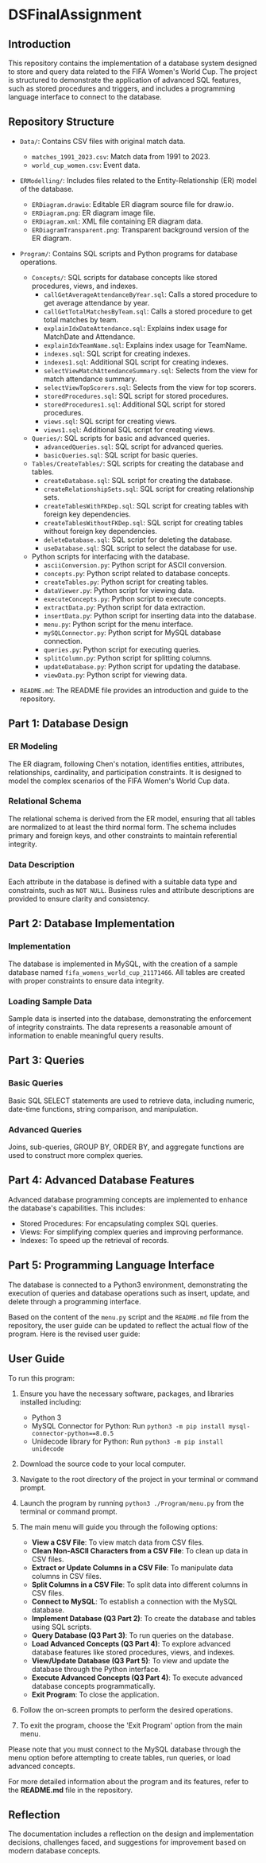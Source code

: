 # DSFinalAssignment

## Introduction

This repository contains the implementation of a database system designed to store and query data related to the FIFA Women's World Cup. The project is structured to demonstrate the application of advanced SQL features, such as stored procedures and triggers, and includes a programming language interface to connect to the database.

## Repository Structure

- `Data/`: Contains CSV files with original match data.
  - `matches_1991_2023.csv`: Match data from 1991 to 2023.
  - `world_cup_women.csv`: Event data.

- `ERModelling/`: Includes files related to the Entity-Relationship (ER) model of the database.
  - `ERDiagram.drawio`: Editable ER diagram source file for draw.io.
  - `ERDiagram.png`: ER diagram image file.
  - `ERDiagram.xml`: XML file containing ER diagram data.
  - `ERDiagramTransparent.png`: Transparent background version of the ER diagram.

- `Program/`: Contains SQL scripts and Python programs for database operations.
  - `Concepts/`: SQL scripts for database concepts like stored procedures, views, and indexes.
    - `callGetAverageAttendanceByYear.sql`: Calls a stored procedure to get average attendance by year.
    - `callGetTotalMatchesByTeam.sql`: Calls a stored procedure to get total matches by team.
    - `explainIdxDateAttendance.sql`: Explains index usage for MatchDate and Attendance.
    - `explainIdxTeamName.sql`: Explains index usage for TeamName.
    - `indexes.sql`: SQL script for creating indexes.
    - `indexes1.sql`: Additional SQL script for creating indexes.
    - `selectViewMatchAttendanceSummary.sql`: Selects from the view for match attendance summary.
    - `selectViewTopScorers.sql`: Selects from the view for top scorers.
    - `storedProcedures.sql`: SQL script for stored procedures.
    - `storedProcedures1.sql`: Additional SQL script for stored procedures.
    - `views.sql`: SQL script for creating views.
    - `views1.sql`: Additional SQL script for creating views.
  - `Queries/`: SQL scripts for basic and advanced queries.
    - `advancedQueries.sql`: SQL script for advanced queries.
    - `basicQueries.sql`: SQL script for basic queries.
  - `Tables/CreateTables/`: SQL scripts for creating the database and tables.
    - `createDatabase.sql`: SQL script for creating the database.
    - `createRelationshipSets.sql`: SQL script for creating relationship sets.
    - `createTablesWithFKDep.sql`: SQL script for creating tables with foreign key dependencies.
    - `createTablesWithoutFKDep.sql`: SQL script for creating tables without foreign key dependencies.
    - `deleteDatabase.sql`: SQL script for deleting the database.
    - `useDatabase.sql`: SQL script to select the database for use.
  - Python scripts for interfacing with the database.
    - `asciiConversion.py`: Python script for ASCII conversion.
    - `concepts.py`: Python script related to database concepts.
    - `createTables.py`: Python script for creating tables.
    - `dataViewer.py`: Python script for viewing data.
    - `executeConcepts.py`: Python script to execute concepts.
    - `extractData.py`: Python script for data extraction.
    - `insertData.py`: Python script for inserting data into the database.
    - `menu.py`: Python script for the menu interface.
    - `mySQLConnector.py`: Python script for MySQL database connection.
    - `queries.py`: Python script for executing queries.
    - `splitColumn.py`: Python script for splitting columns.
    - `updateDatabase.py`: Python script for updating the database.
    - `viewData.py`: Python script for viewing data.

- `README.md`: The README file provides an introduction and guide to the repository.

## Part 1: Database Design

### ER Modeling

The ER diagram, following Chen's notation, identifies entities, attributes, relationships, cardinality, and participation constraints. It is designed to model the complex scenarios of the FIFA Women's World Cup data.

### Relational Schema

The relational schema is derived from the ER model, ensuring that all tables are normalized to at least the third normal form. The schema includes primary and foreign keys, and other constraints to maintain referential integrity.

### Data Description

Each attribute in the database is defined with a suitable data type and constraints, such as `NOT NULL`. Business rules and attribute descriptions are provided to ensure clarity and consistency.

## Part 2: Database Implementation

### Implementation

The database is implemented in MySQL, with the creation of a sample database named `fifa_womens_world_cup_21171466`. All tables are created with proper constraints to ensure data integrity.

### Loading Sample Data

Sample data is inserted into the database, demonstrating the enforcement of integrity constraints. The data represents a reasonable amount of information to enable meaningful query results.

## Part 3: Queries

### Basic Queries

Basic SQL SELECT statements are used to retrieve data, including numeric, date-time functions, string comparison, and manipulation.

### Advanced Queries

Joins, sub-queries, GROUP BY, ORDER BY, and aggregate functions are used to construct more complex queries.

## Part 4: Advanced Database Features

Advanced database programming concepts are implemented to enhance the database's capabilities. This includes:

- Stored Procedures: For encapsulating complex SQL queries.
- Views: For simplifying complex queries and improving performance.
- Indexes: To speed up the retrieval of records.

## Part 5: Programming Language Interface

The database is connected to a Python3 environment, demonstrating the execution of queries and database operations such as insert, update, and delete through a programming interface.

Based on the content of the `menu.py` script and the `README.md` file from the repository, the user guide can be updated to reflect the actual flow of the program. Here is the revised user guide:

## User Guide

To run this program:

1. Ensure you have the necessary software, packages, and libraries installed including:
   - Python 3
   - MySQL Connector for Python: Run `python3 -m pip install mysql-connector-python==8.0.5`
   - Unidecode library for Python: Run `python3 -m pip install unidecode`

2. Download the source code to your local computer.

3. Navigate to the root directory of the project in your terminal or command prompt.

4. Launch the program by running `python3 ./Program/menu.py` from the terminal or command prompt.

5. The main menu will guide you through the following options:
   - **View a CSV File**: To view match data from CSV files.
   - **Clean Non-ASCII Characters from a CSV File**: To clean up data in CSV files.
   - **Extract or Update Columns in a CSV File**: To manipulate data columns in CSV files.
   - **Split Columns in a CSV File**: To split data into different columns in CSV files.
   - **Connect to MySQL**: To establish a connection with the MySQL database.
   - **Implement Database (Q3 Part 2)**: To create the database and tables using SQL scripts.
   - **Query Database (Q3 Part 3)**: To run queries on the database.
   - **Load Advanced Concepts (Q3 Part 4)**: To explore advanced database features like stored procedures, views, and indexes.
   - **View/Update Database (Q3 Part 5)**: To view and update the database through the Python interface.
   - **Execute Advanced Concepts (Q3 Part 4)**: To execute advanced database concepts programmatically.
   - **Exit Program**: To close the application.

6. Follow the on-screen prompts to perform the desired operations.

7. To exit the program, choose the 'Exit Program' option from the main menu.

Please note that you must connect to the MySQL database through the menu option before attempting to create tables, run queries, or load advanced concepts.

For more detailed information about the program and its features, refer to the **README.md** file in the repository.

## Reflection

The documentation includes a reflection on the design and implementation decisions, challenges faced, and suggestions for improvement based on modern database concepts.
